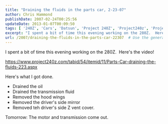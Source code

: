```yaml
---
title: "Draining the fluids in the parts car, 2-23-07"
author: Chris Hammond
publishDate: 2007-02-24T00:25:56
updateDate: 2013-01-07T00:09:50
tags: [ '240Z', 'Cars', 'Datsun', 'Project 240Z', 'Project240z', 'Project240Zcom' ]
excerpt: "I spent a bit of time this evening working on the 280Z.  Here's the video! https://www.project240z.com/tabid/54/itemid/11/Parts-Car-draining-the-fluids-223.aspx Here's what I got done.      Drained the oil     Drained the transmission fluid     Removed the hood wings     Removed the driver's side mirror     Removed teh driver's side Z vent cover.  Tomorrow: The motor and transmission come..."
url: /2007/draining-the-fluids-in-the-parts-car-22307  # Use the generated URL with year
---
```

<p>I spent a bit of time this evening working on the 280Z.&nbsp; Here's the video!</p> <p><a href="https://www.project240z.com/tabid/54/itemid/11/Parts-Car-draining-the-fluids-223.aspx">https://www.project240z.com/tabid/54/itemid/11/Parts-Car-draining-the-fluids-223.aspx</a></p> <p>Here's what I got done.</p> <ul>     <li>Drained the oil</li>     <li>Drained the transmission fluid</li>     <li>Removed the hood wings</li>     <li>Removed the driver's side mirror</li>     <li>Removed teh driver's side Z vent cover.</li> </ul> <p>Tomorrow: The motor and transmission come out.</p>
